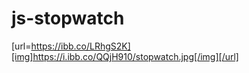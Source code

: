 # js-stopwatch

[url=https://ibb.co/LRhgS2K][img]https://i.ibb.co/QQjH910/stopwatch.jpg[/img][/url]
